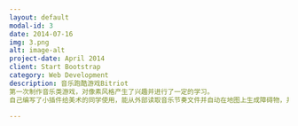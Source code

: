 ```yaml
---
layout: default
modal-id: 3
date: 2014-07-16
img: 3.png
alt: image-alt
project-date: April 2014
client: Start Bootstrap
category: Web Development
description: 音乐跑酷游戏Bitriot
第一次制作音乐类游戏，对像素风格产生了兴趣并进行了一定的学习。
自己编写了小插件给美术的同学使用，能从外部读取音乐节奏文件并自动在地图上生成障碍物，并可拖拽生成跑酷路线。

---
```

